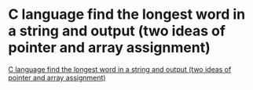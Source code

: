 # C language find the longest word in a string and output (two ideas of pointer and array assignment)
[C language find the longest word in a string and output (two ideas of pointer and array assignment)](https://aiwithcloud.com/2022/09/19/c_language_find_the_longest_word_in_a_string_and_output_two_ideas_of_pointer_and_array_assignment/)